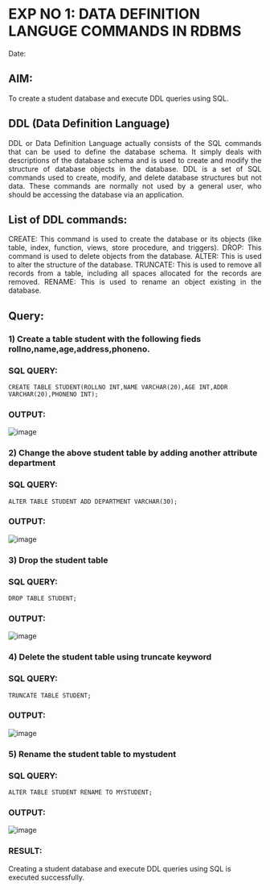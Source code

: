 # EXP NO 1: DATA DEFINITION LANGUGE COMMANDS IN RDBMS
Date:

## AIM:
To create a student database and execute DDL queries using SQL.


## DDL (Data Definition Language)
<div align="justify">
DDL or Data Definition Language actually consists of the SQL commands that can be used to define the database schema. It simply deals with descriptions of the database schema and is used to create and modify the structure of database objects in the database. DDL is a set of SQL commands used to create, modify, and delete database structures but not data. These commands are normally not used by a general user, who should be accessing the database via an application.
</div>
 
## List of DDL commands: 
<div align="justify">
CREATE: This command is used to create the database or its objects (like table, index, function, views, store procedure, and triggers).
DROP: This command is used to delete objects from the database.
ALTER: This is used to alter the structure of the database.
TRUNCATE: This is used to remove all records from a table, including all spaces allocated for the records are removed.
RENAME: This is used to rename an object existing in the database.
</div>

## Query:
### 1) Create a table student with the following fieds rollno,name,age,address,phoneno.

### SQL QUERY: 
```
CREATE TABLE STUDENT(ROLLNO INT,NAME VARCHAR(20),AGE INT,ADDR VARCHAR(20),PHONENO INT);
```

### OUTPUT:
![image](https://github.com/SanjithaBolisetti/G2_DBMS/assets/119393633/edc47576-f362-462b-8fe7-453cee1e6932)


### 2) Change the above student table by adding another attribute department

### SQL QUERY: 
```
ALTER TABLE STUDENT ADD DEPARTMENT VARCHAR(30);
```

### OUTPUT:
![image](https://github.com/SanjithaBolisetti/G2_DBMS/assets/119393633/12f1d397-52ef-4d6b-a50c-f531817dc568)


### 3) Drop the student table
 
### SQL QUERY: 
```
DROP TABLE STUDENT;
```

### OUTPUT:
![image](https://github.com/SanjithaBolisetti/G2_DBMS/assets/119393633/35d12e9a-f712-4328-bbcd-d95fd66c3bbe)



### 4) Delete the student table using truncate keyword
### SQL QUERY: 
```
TRUNCATE TABLE STUDENT;
```

### OUTPUT:
![image](https://github.com/SanjithaBolisetti/G2_DBMS/assets/119393633/243e054d-0cab-475b-b139-db265c35fa9e)


### 5) Rename the student table to mystudent
### SQL QUERY: 
```
ALTER TABLE STUDENT RENAME TO MYSTUDENT;
```

### OUTPUT:
![image](https://github.com/SanjithaBolisetti/G2_DBMS/assets/119393633/531666d7-be37-46ec-bdbe-1c2dcc257cd1)


### RESULT:
Creating a student database and execute DDL queries using SQL is executed successfully.
